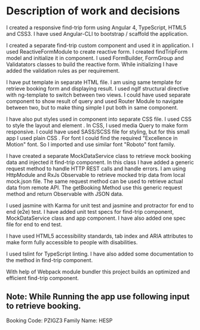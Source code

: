 # Description of work and decisions

I created a responsive  find-trip form using Angular 4, TypeScript, HTML5 and CSS3. I have used  Angular-CLI to bootstrap / scaffold the application.

I created a separate find-trip custom component and used it in application.  I used ReactiveFormModule to create reactive form. I created findTripForm  model and initialize it in component. I used FormBuilder,  FormGroup and Validatators classes  to  build the reactive form. While initializing I have added the validation rules as per requirement.

I have put template in separate HTML file.  I am using same template for retrieve booking form and displaying result. I used ngIf structural directive with ng-template to switch between two views. I could have used separate component to show result of query and used Router Module to navigate between two,  but to make thing simple I put both in same component.

I have also put styles used in component into separate CSS file.  I used CSS to style the layout and element . In  CSS,  I used media Query to make form responsive. I could have used SASS/SCSS file for styling,  but for this small app I used plain CSS . For font I could find the required "Excellence  in Motion"  font. So I imported and use similar font  "Roboto" font family.

I have created a separate MockDataService class to retrieve mock booking data and injected it find-trip component. In this class I have added a generic request method to handle HTTP REST calls and handle errors. I am using HttpModule and RxJs Observable to retrieve mocked trip data from local mock.json file. The same request method can be used to retrieve actual data from remote API.  The getBooking Method use this generic request method and return Observable with JSON data.

I used jasmine with Karma for  unit test and jasmine and protractor for end to end (e2e) test. I have added unit test specs  for find-trip component, MockDataService class and app component. I have also added one spec file for end to end test.

I have used HTML5 accessibility standards, tab index and ARIA attributes to make form fully accessible to people with disabilities.

I used tslint for TypeScript linting.  I have also added some documentation to the method in find-trip component.

With help of Webpack module bundler this project builds an optimized and efficient find-trip component.

## Note: While Running the app use following input to retrieve booking.

Booking Code:  PZIGZ3
Family Name:   HESP

